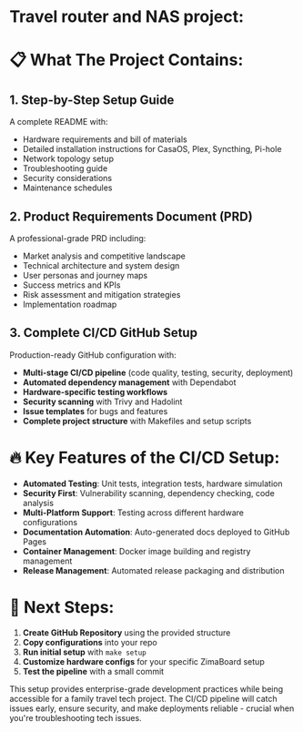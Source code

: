 # Travel router and NAS project:

# 📋 **What The Project Contains:**

## 1. **Step-by-Step Setup Guide** 
A complete README with:
- Hardware requirements and bill of materials
- Detailed installation instructions for CasaOS, Plex, Syncthing, Pi-hole
- Network topology setup
- Troubleshooting guide
- Security considerations
- Maintenance schedules

## 2. **Product Requirements Document (PRD)**
A professional-grade PRD including:
- Market analysis and competitive landscape
- Technical architecture and system design
- User personas and journey maps
- Success metrics and KPIs
- Risk assessment and mitigation strategies
- Implementation roadmap

## 3. **Complete CI/CD GitHub Setup**
Production-ready GitHub configuration with:
- **Multi-stage CI/CD pipeline** (code quality, testing, security, deployment)
- **Automated dependency management** with Dependabot
- **Hardware-specific testing workflows**
- **Security scanning** with Trivy and Hadolint
- **Issue templates** for bugs and features
- **Complete project structure** with Makefiles and setup scripts

# 🔥 **Key Features of the CI/CD Setup:**

- **Automated Testing**: Unit tests, integration tests, hardware simulation
- **Security First**: Vulnerability scanning, dependency checking, code analysis
- **Multi-Platform Support**: Testing across different hardware configurations
- **Documentation Automation**: Auto-generated docs deployed to GitHub Pages
- **Container Management**: Docker image building and registry management
- **Release Management**: Automated release packaging and distribution

# 🚀 **Next Steps:**

1. **Create GitHub Repository** using the provided structure
2. **Copy configurations** into your repo
3. **Run initial setup** with `make setup`
4. **Customize hardware configs** for your specific ZimaBoard setup
5. **Test the pipeline** with a small commit

This setup provides enterprise-grade development practices while being accessible for a family travel tech project. The CI/CD pipeline will catch issues early, ensure security, and make deployments reliable - crucial when you're troubleshooting tech issues.
